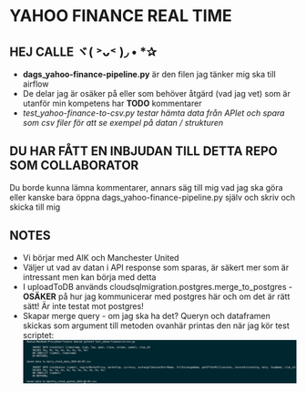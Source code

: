 # YAHOO FINANCE REAL TIME

## HEJ CALLE ヾ( ˃ᴗ˂ )◞ • *✰
* **dags_yahoo-finance-pipeline.py** är den filen jag tänker mig ska till airflow
* De delar jag är osäker på eller som behöver åtgärd (vad jag vet) som är utanför min kompetens har **TODO** kommentarer
* *test_yahoo-finance-to-csv.py testar hämta data från APIet och spara som csv filer för att se exempel på datan / strukturen*

## DU HAR FÅTT EN INBJUDAN TILL DETTA REPO SOM COLLABORATOR
Du borde kunna lämna kommentarer, annars säg till mig vad jag ska göra eller kanske bara öppna dags_yahoo-finance-pipeline.py själv och skriv och skicka till mig

## NOTES
* Vi börjar med AIK och Manchester United
* Väljer ut vad av datan i API response som sparas, är säkert mer som är intressant men kan börja med detta
* I uploadToDB används cloudsqlmigration.postgres.merge_to_postgres - **OSÄKER** på hur jag kommunicerar med postgres här och om det är rätt sätt! Är inte testat mot postgres! 
* Skapar merge query - om jag ska ha det? Queryn och dataframen skickas som argument till metoden ovanhär printas den när jag kör test scriptet: 
![print img](img/print.png)